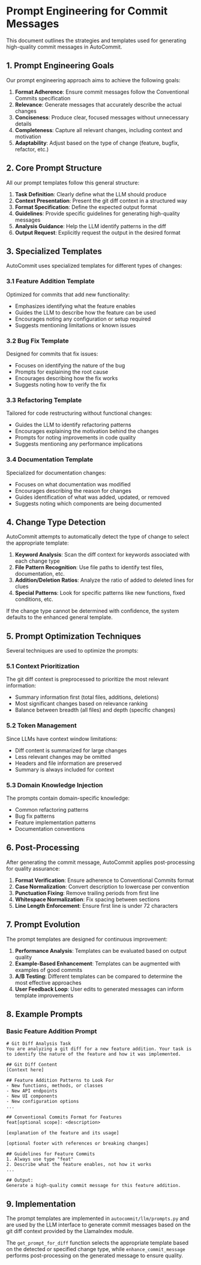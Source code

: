# Prompt Engineering for Commit Messages

This document outlines the strategies and templates used for generating high-quality commit messages in AutoCommit.

## 1. Prompt Engineering Goals

Our prompt engineering approach aims to achieve the following goals:

1. **Format Adherence**: Ensure commit messages follow the Conventional Commits specification
2. **Relevance**: Generate messages that accurately describe the actual changes
3. **Conciseness**: Produce clear, focused messages without unnecessary details
4. **Completeness**: Capture all relevant changes, including context and motivation
5. **Adaptability**: Adjust based on the type of change (feature, bugfix, refactor, etc.)

## 2. Core Prompt Structure

All our prompt templates follow this general structure:

1. **Task Definition**: Clearly define what the LLM should produce
2. **Context Presentation**: Present the git diff context in a structured way
3. **Format Specification**: Define the expected output format
4. **Guidelines**: Provide specific guidelines for generating high-quality messages
5. **Analysis Guidance**: Help the LLM identify patterns in the diff
6. **Output Request**: Explicitly request the output in the desired format

## 3. Specialized Templates

AutoCommit uses specialized templates for different types of changes:

### 3.1 Feature Addition Template

Optimized for commits that add new functionality:
- Emphasizes identifying what the feature enables
- Guides the LLM to describe how the feature can be used
- Encourages noting any configuration or setup required
- Suggests mentioning limitations or known issues

### 3.2 Bug Fix Template

Designed for commits that fix issues:
- Focuses on identifying the nature of the bug
- Prompts for explaining the root cause
- Encourages describing how the fix works
- Suggests noting how to verify the fix

### 3.3 Refactoring Template

Tailored for code restructuring without functional changes:
- Guides the LLM to identify refactoring patterns
- Encourages explaining the motivation behind the changes
- Prompts for noting improvements in code quality
- Suggests mentioning any performance implications

### 3.4 Documentation Template

Specialized for documentation changes:
- Focuses on what documentation was modified
- Encourages describing the reason for changes
- Guides identification of what was added, updated, or removed
- Suggests noting which components are being documented

## 4. Change Type Detection

AutoCommit attempts to automatically detect the type of change to select the appropriate template:

1. **Keyword Analysis**: Scan the diff context for keywords associated with each change type
2. **File Pattern Recognition**: Use file paths to identify test files, documentation, etc.
3. **Addition/Deletion Ratios**: Analyze the ratio of added to deleted lines for clues
4. **Special Patterns**: Look for specific patterns like new functions, fixed conditions, etc.

If the change type cannot be determined with confidence, the system defaults to the enhanced general template.

## 5. Prompt Optimization Techniques

Several techniques are used to optimize the prompts:

### 5.1 Context Prioritization

The git diff context is preprocessed to prioritize the most relevant information:
- Summary information first (total files, additions, deletions)
- Most significant changes based on relevance ranking
- Balance between breadth (all files) and depth (specific changes)

### 5.2 Token Management

Since LLMs have context window limitations:
- Diff content is summarized for large changes
- Less relevant changes may be omitted
- Headers and file information are preserved
- Summary is always included for context

### 5.3 Domain Knowledge Injection

The prompts contain domain-specific knowledge:
- Common refactoring patterns
- Bug fix patterns
- Feature implementation patterns
- Documentation conventions

## 6. Post-Processing

After generating the commit message, AutoCommit applies post-processing for quality assurance:

1. **Format Verification**: Ensure adherence to Conventional Commits format
2. **Case Normalization**: Convert description to lowercase per convention
3. **Punctuation Fixing**: Remove trailing periods from first line
4. **Whitespace Normalization**: Fix spacing between sections
5. **Line Length Enforcement**: Ensure first line is under 72 characters

## 7. Prompt Evolution

The prompt templates are designed for continuous improvement:

1. **Performance Analysis**: Templates can be evaluated based on output quality
2. **Example-Based Enhancement**: Templates can be augmented with examples of good commits
3. **A/B Testing**: Different templates can be compared to determine the most effective approaches
4. **User Feedback Loop**: User edits to generated messages can inform template improvements

## 8. Example Prompts

### Basic Feature Addition Prompt

```
# Git Diff Analysis Task
You are analyzing a git diff for a new feature addition. Your task is to identify the nature of the feature and how it was implemented.

## Git Diff Content
[Context here]

## Feature Addition Patterns to Look For
- New functions, methods, or classes
- New API endpoints
- New UI components
- New configuration options
...

## Conventional Commits Format for Features
feat[optional scope]: <description>

[explanation of the feature and its usage]

[optional footer with references or breaking changes]

## Guidelines for Feature Commits
1. Always use type "feat"
2. Describe what the feature enables, not how it works
...

## Output:
Generate a high-quality commit message for this feature addition.
```

## 9. Implementation

The prompt templates are implemented in `autocommit/llm/prompts.py` and are used by the LLM interface to generate commit messages based on the git diff context provided by the LlamaIndex module.

The `get_prompt_for_diff` function selects the appropriate template based on the detected or specified change type, while `enhance_commit_message` performs post-processing on the generated message to ensure quality.